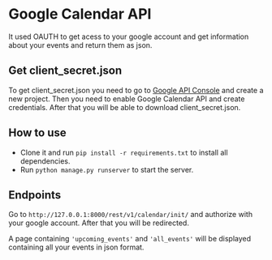 # Google Calendar API
It used OAUTH to get acess to your google account and get information about your events and return them as json.

## Get client_secret.json
To get client_secret.json you need to go to [Google API Console](https://console.developers.google.com/apis/dashboard) and create a new project. Then you need to enable Google Calendar API and create credentials. After that you will be able to download client_secret.json.

## How to use

- Clone it and run `pip install -r requirements.txt` to install all dependencies.
- Run `python manage.py runserver` to start the server.

## Endpoints

Go to `http://127.0.0.1:8000/rest/v1/calendar/init/` and authorize with your google account. After that you will be redirected.

A page containing `'upcoming_events'` and `'all_events'` will be displayed containing all your events in json format.